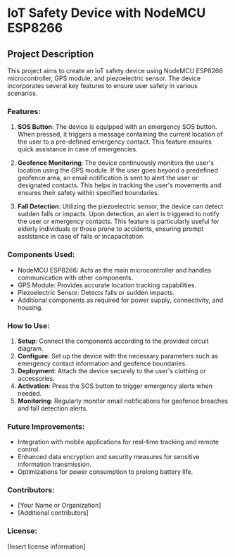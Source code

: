 # IoT Safety Device with NodeMCU ESP8266

## Project Description

This project aims to create an IoT safety device using NodeMCU ESP8266 microcontroller, GPS module, and piezoelectric sensor. The device incorporates several key features to ensure user safety in various scenarios.

### Features:

1. **SOS Button**: The device is equipped with an emergency SOS button. When pressed, it triggers a message containing the current location of the user to a pre-defined emergency contact. This feature ensures quick assistance in case of emergencies.

2. **Geofence Monitoring**: The device continuously monitors the user's location using the GPS module. If the user goes beyond a predefined geofence area, an email notification is sent to alert the user or designated contacts. This helps in tracking the user's movements and ensures their safety within specified boundaries.

3. **Fall Detection**: Utilizing the piezoelectric sensor, the device can detect sudden falls or impacts. Upon detection, an alert is triggered to notify the user or emergency contacts. This feature is particularly useful for elderly individuals or those prone to accidents, ensuring prompt assistance in case of falls or incapacitation.

### Components Used:

- NodeMCU ESP8266: Acts as the main microcontroller and handles communication with other components.
- GPS Module: Provides accurate location tracking capabilities.
- Piezoelectric Sensor: Detects falls or sudden impacts.
- Additional components as required for power supply, connectivity, and housing.

### How to Use:

1. **Setup**: Connect the components according to the provided circuit diagram.
2. **Configure**: Set up the device with the necessary parameters such as emergency contact information and geofence boundaries.
3. **Deployment**: Attach the device securely to the user's clothing or accessories.
4. **Activation**: Press the SOS button to trigger emergency alerts when needed.
5. **Monitoring**: Regularly monitor email notifications for geofence breaches and fall detection alerts.

### Future Improvements:

- Integration with mobile applications for real-time tracking and remote control.
- Enhanced data encryption and security measures for sensitive information transmission.
- Optimizations for power consumption to prolong battery life.

### Contributors:

- [Your Name or Organization]
- [Additional contributors]

### License:

[Insert license information]
